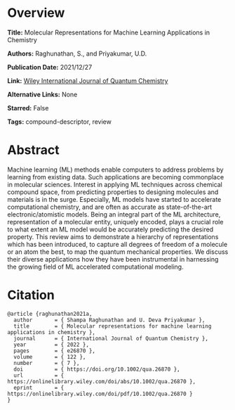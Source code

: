# Overview
**Title:**
Molecular Representations for Machine Learning Applications in Chemistry

**Authors:**
Raghunathan, S., and Priyakumar, U.D.

**Publication Date:**
2021/12/27

**Link:**
[Wiley International Journal of Quantum Chemistry](https://onlinelibrary.wiley.com/doi/10.1002/qua.26870)

**Alternative Links:**
None

**Starred:**
False

**Tags:**
compound-descriptor, review


# Abstract
Machine learning (ML) methods enable computers to address problems by learning from existing data.
Such applications are becoming commonplace in molecular sciences.
Interest in applying ML techniques across chemical compound space, from predicting properties to designing molecules and materials is in the surge.
Especially, ML models have started to accelerate computational chemistry, and are often as accurate as state-of-the-art electronic/atomistic models.
Being an integral part of the ML architecture, representation of a molecular entity, uniquely encoded, plays a crucial role to what extent an ML model would be accurately predicting the desired property.
This review aims to demonstrate a hierarchy of representations which has been introduced, to capture all degrees of freedom of a molecule or an atom the best, to map the quantum mechanical properties.
We discuss their diverse applications how they have been instrumental in harnessing the growing field of ML accelerated computational modeling.


# Citation
```
@article {raghunathan2021a,
  author       = { Shampa Raghunathan and U. Deva Priyakumar },
  title        = { Molecular representations for machine learning applications in chemistry },
  journal      = { International Journal of Quantum Chemistry },
  year         = { 2022 },
  pages        = { e26870 },
  volume       = { 122 },
  number       = { 7 },
  doi          = { https://doi.org/10.1002/qua.26870 },
  url          = { https://onlinelibrary.wiley.com/doi/abs/10.1002/qua.26870 },
  eprint       = { https://onlinelibrary.wiley.com/doi/pdf/10.1002/qua.26870 }
}
```
